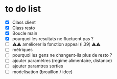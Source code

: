 # to do list


 - [X] Class client
 - [X] Class resto
 - [X] Boucle main
 - [X] pourquoi les resultats ne fluctuent pas ?
 - [ ] ⚠️⚠️ améliorer la fonction appeal (l.39) ⚠️⚠️
 - [ ] métriques
 - [ ] pourquoi les gens ne changent-ils plus de resto ?
 - [ ] ajouter paramètres (regime alimentaire, distance)
 - [ ] ajouter paramtres sorties
 - [ ] modelisation (brouillon / idee)
